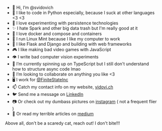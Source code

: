 - 👋 Hi, I’m @svidovich
- 👀 I like to code in Python especially, because I suck at other languages <3 <3
- 🥫 I love experimenting with persistence technologies
- ✨ I hate Spark and other big data trash but I'm really good at it
- 🐳 I love docker and compose and containers
- 🐧 I run Linux Mint because I like my computer to work
- 🥤 I like Flask and Django and building with web frameworks
- 🎮 I like making bad video games with JavaScript
- 👁️ I write bad computer vision experiments
- 🌱 I’m currently spinning up on TypeScript but I still don't understand how to structure async code lmao
- 💞️ I’m looking to collaborate on anything you like <3
- 🖥️ I work for [@FiniteStateInc](https://finitestate.io/)
- 📫 Catch my contact info on my website, [vidovi.ch](https://vidovi.ch/)
- 🐦 Send me a message on [LinkedIn](https://www.linkedin.com/in/samuel-vidovich/)
- 📷 Or check out my dumbass pictures on [instagram](https://www.instagram.com/integer_ring/) ( not a frequent flier )
- 📰 Or read my terrible articles on [medium](https://medium.com/@samuel-vidovich)

Above all, don't be a scaredy cat, reach out! I don't bite!!!

<!---
svidovich/svidovich is a ✨ special ✨ repository because its `README.md` (this file) appears on your GitHub profile.
You can click the Preview link to take a look at your changes.
--->

